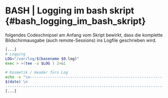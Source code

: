 # BASH \| Logging im bash skript {#bash_logging_im_bash_skript}

folgendes Codeschnipsel am Anfang vom Skript bewirkt, dass die komplette Bildschirmausgabe \(auch remote-Sessions\) ins Logfile geschrieben wird.

```bash
[...]
# Logging
LOG="/var/log/$(basename $0.log)"
exec > >(tee -a $LOG ) 2>&1
 
# Kosmetik / Header fürs Log
echo -e "\n---------------------------------------------------------------------------------------------\n
$(date) \n
---------------------------------------------------------------------------------------------" > $LOG
[...]
```



